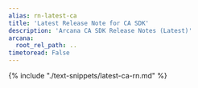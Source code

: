 ```yaml
---
alias: rn-latest-ca
title: 'Latest Release Note for CA SDK'
description: 'Arcana CA SDK Release Notes (Latest)'
arcana:
  root_rel_path: ..
timetoread: False
---
```


{% include "./text-snippets/latest-ca-rn.md" %}
